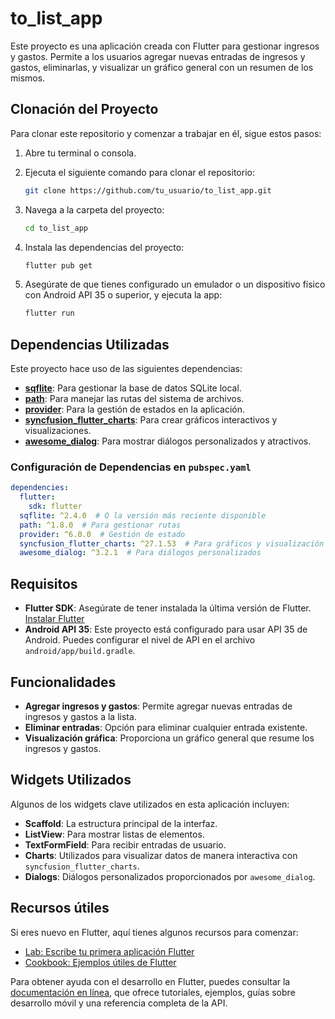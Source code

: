 
# to_list_app

Este proyecto es una aplicación creada con Flutter para gestionar ingresos y gastos. Permite a los usuarios agregar nuevas entradas de ingresos y gastos, eliminarlas, y visualizar un gráfico general con un resumen de los mismos.

## Clonación del Proyecto

Para clonar este repositorio y comenzar a trabajar en él, sigue estos pasos:

1. Abre tu terminal o consola.
2. Ejecuta el siguiente comando para clonar el repositorio:

   ```bash
   git clone https://github.com/tu_usuario/to_list_app.git
   ```

3. Navega a la carpeta del proyecto:

   ```bash
   cd to_list_app
   ```

4. Instala las dependencias del proyecto:

   ```bash
   flutter pub get
   ```

5. Asegúrate de que tienes configurado un emulador o un dispositivo físico con Android API 35 o superior, y ejecuta la app:

   ```bash
   flutter run
   ```

## Dependencias Utilizadas

Este proyecto hace uso de las siguientes dependencias:

- **[sqflite](https://pub.dev/packages/sqflite)**: Para gestionar la base de datos SQLite local.
- **[path](https://pub.dev/packages/path)**: Para manejar las rutas del sistema de archivos.
- **[provider](https://pub.dev/packages/provider)**: Para la gestión de estados en la aplicación.
- **[syncfusion_flutter_charts](https://pub.dev/packages/syncfusion_flutter_charts)**: Para crear gráficos interactivos y visualizaciones.
- **[awesome_dialog](https://pub.dev/packages/awesome_dialog)**: Para mostrar diálogos personalizados y atractivos.

### Configuración de Dependencias en `pubspec.yaml`

```yaml
dependencies:
  flutter:
    sdk: flutter
  sqflite: ^2.4.0  # O la versión más reciente disponible
  path: ^1.8.0  # Para gestionar rutas
  provider: ^6.0.0  # Gestión de estado
  syncfusion_flutter_charts: ^27.1.53  # Para gráficos y visualización de datos
  awesome_dialog: ^3.2.1  # Para diálogos personalizados
```

## Requisitos

- **Flutter SDK**: Asegúrate de tener instalada la última versión de Flutter. [Instalar Flutter](https://flutter.dev/docs/get-started/install)
- **Android API 35**: Este proyecto está configurado para usar API 35 de Android. Puedes configurar el nivel de API en el archivo `android/app/build.gradle`.

## Funcionalidades

- **Agregar ingresos y gastos**: Permite agregar nuevas entradas de ingresos y gastos a la lista.
- **Eliminar entradas**: Opción para eliminar cualquier entrada existente.
- **Visualización gráfica**: Proporciona un gráfico general que resume los ingresos y gastos.

## Widgets Utilizados

Algunos de los widgets clave utilizados en esta aplicación incluyen:

- **Scaffold**: La estructura principal de la interfaz.
- **ListView**: Para mostrar listas de elementos.
- **TextFormField**: Para recibir entradas de usuario.
- **Charts**: Utilizados para visualizar datos de manera interactiva con `syncfusion_flutter_charts`.
- **Dialogs**: Diálogos personalizados proporcionados por `awesome_dialog`.

## Recursos útiles

Si eres nuevo en Flutter, aquí tienes algunos recursos para comenzar:

- [Lab: Escribe tu primera aplicación Flutter](https://docs.flutter.dev/get-started/codelab)
- [Cookbook: Ejemplos útiles de Flutter](https://docs.flutter.dev/cookbook)

Para obtener ayuda con el desarrollo en Flutter, puedes consultar la [documentación en línea](https://docs.flutter.dev/), que ofrece tutoriales, ejemplos, guías sobre desarrollo móvil y una referencia completa de la API.
